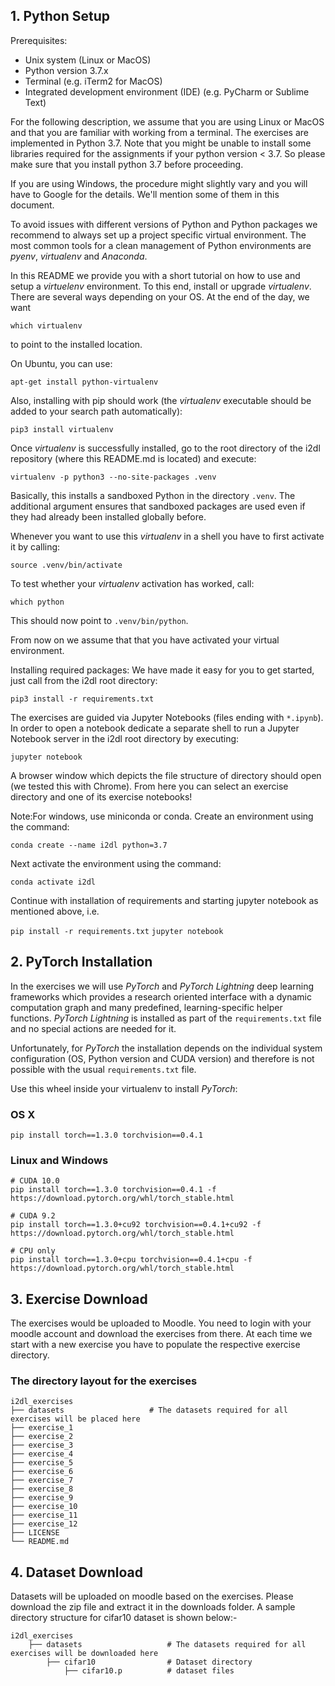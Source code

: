 

## 1. Python Setup

Prerequisites:
- Unix system (Linux or MacOS)
- Python version 3.7.x
- Terminal (e.g. iTerm2 for MacOS)
- Integrated development environment (IDE) (e.g. PyCharm or Sublime Text)

For the following description, we assume that you are using Linux or MacOS and that you are familiar with working from a terminal. The exercises are implemented in Python 3.7. Note that you might be unable to install some libraries required for the assignments if your python version < 3.7. So please make sure that you install python 3.7 before proceeding.

If you are using Windows, the procedure might slightly vary and you will have to Google for the details. We'll mention some of them in this document.

To avoid issues with different versions of Python and Python packages we recommend to always set up a project specific virtual environment. The most common tools for a clean management of Python environments are *pyenv*, *virtualenv* and *Anaconda*.

In this README we provide you with a short tutorial on how to use and setup a *virtuelenv* environment. To this end, install or upgrade *virtualenv*. There are several ways depending on your OS. At the end of the day, we want

`which virtualenv`

to point to the installed location.

On Ubuntu, you can use:

`apt-get install python-virtualenv`

Also, installing with pip should work (the *virtualenv* executable should be added to your search path automatically):

`pip3 install virtualenv`

Once *virtualenv* is successfully installed, go to the root directory of the i2dl repository (where this README.md is located) and execute:

`virtualenv -p python3 --no-site-packages .venv`

Basically, this installs a sandboxed Python in the directory `.venv`. The
additional argument ensures that sandboxed packages are used even if they had
already been installed globally before.

Whenever you want to use this *virtualenv* in a shell you have to first
activate it by calling:

`source .venv/bin/activate`

To test whether your *virtualenv* activation has worked, call:

`which python`

This should now point to `.venv/bin/python`.

From now on we assume that that you have activated your virtual environment.

Installing required packages:
We have made it easy for you to get started, just call from the i2dl root directory:

`pip3 install -r requirements.txt`


The exercises are guided via Jupyter Notebooks (files ending with `*.ipynb`). In order to open a notebook dedicate a separate shell to run a Jupyter Notebook server in the i2dl root directory by executing:

`jupyter notebook`

A browser window which depicts the file structure of directory should open (we tested this with Chrome). From here you can select an exercise directory and one of its exercise notebooks!

Note:For windows, use miniconda or conda. Create an environment using the command:

`conda create --name i2dl python=3.7`

Next activate the environment using the command:

`conda activate i2dl`

Continue with installation of requirements and starting jupyter notebook as mentioned above, i.e.

`pip install -r requirements.txt` 
`jupyter notebook`


## 2. PyTorch Installation

In the exercises we will use *PyTorch* and *PyTorch Lightning* deep learning frameworks which provides a research oriented interface with a dynamic computation graph and many predefined, learning-specific helper functions. *PyTorch Lightning* is installed as part of the `requirements.txt` file and no special actions are needed for it.

Unfortunately, for *PyTorch* the installation depends on the individual system configuration (OS, Python version and CUDA version) and therefore is not possible with the usual `requirements.txt` file.

Use this wheel inside your virtualenv to install *PyTorch*:
### OS X
`pip install torch==1.3.0 torchvision==0.4.1`
### Linux and Windows
```
# CUDA 10.0
pip install torch==1.3.0 torchvision==0.4.1 -f https://download.pytorch.org/whl/torch_stable.html

# CUDA 9.2
pip install torch==1.3.0+cu92 torchvision==0.4.1+cu92 -f https://download.pytorch.org/whl/torch_stable.html

# CPU only
pip install torch==1.3.0+cpu torchvision==0.4.1+cpu -f https://download.pytorch.org/whl/torch_stable.html
```


## 3. Exercise Download

The exercises would be uploaded to Moodle. You need to login with your moodle account and download the exercises from there. At each time we start with a new exercise you have to populate the respective exercise directory. 
### The directory layout for the exercises

    i2dl_exercises
    ├── datasets                   # The datasets required for all exercises will be placed here
    ├── exercise_1                 
    ├── exercise_2                     
    ├── exercise_3                    
    ├── exercise_4
    ├── exercise_5
    ├── exercise_6
    ├── exercise_7                              
    ├── exercise_8
    ├── exercise_9
    ├── exercise_10
    ├── exercise_11
    ├── exercise_12                    
    ├── LICENSE
    └── README.md


## 4. Dataset Download

Datasets will be uploaded on moodle based on the exercises. Please download the zip file and extract it in the downloads folder. A sample directory structure for cifar10 dataset is shown below:-

    i2dl_exercises
        ├── datasets                   # The datasets required for all exercises will be downloaded here
            ├── cifar10                # Dataset directory
                ├── cifar10.p          # dataset files 


